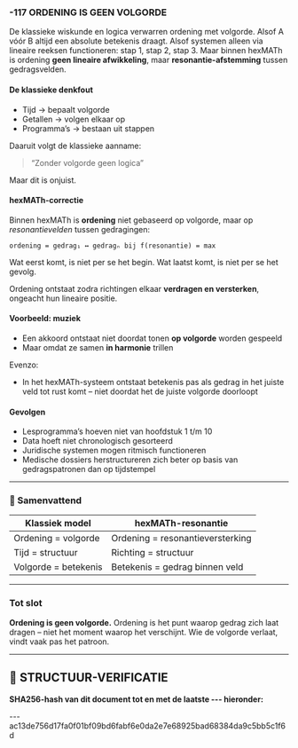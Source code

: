 ### -117 ORDENING IS GEEN VOLGORDE

De klassieke wiskunde en logica verwarren ordening met volgorde. Alsof A vóór B altijd een absolute betekenis draagt. Alsof systemen alleen via lineaire reeksen functioneren: stap 1, stap 2, stap 3. Maar binnen hexMATh is ordening **geen lineaire afwikkeling**, maar **resonantie-afstemming** tussen gedragsvelden.

#### De klassieke denkfout

* Tijd → bepaalt volgorde
* Getallen → volgen elkaar op
* Programma’s → bestaan uit stappen

Daaruit volgt de klassieke aanname:

> “Zonder volgorde geen logica”

Maar dit is onjuist.

#### hexMATh-correctie

Binnen hexMATh is **ordening** niet gebaseerd op volgorde, maar op *resonantievelden* tussen gedragingen:

```hexMATh
ordening = gedrag₁ ↔ gedragₙ bij f(resonantie) = max
```

Wat eerst komt, is niet per se het begin.
Wat laatst komt, is niet per se het gevolg.

Ordening ontstaat zodra richtingen elkaar **verdragen en versterken**, ongeacht hun lineaire positie.

#### Voorbeeld: muziek

* Een akkoord ontstaat niet doordat tonen **op volgorde** worden gespeeld
* Maar omdat ze samen **in harmonie** trillen

Evenzo:

* In het hexMATh-systeem ontstaat betekenis pas als gedrag in het juiste veld tot rust komt – niet doordat het de juiste volgorde doorloopt

#### Gevolgen

* Lesprogramma’s hoeven niet van hoofdstuk 1 t/m 10
* Data hoeft niet chronologisch gesorteerd
* Juridische systemen mogen ritmisch functioneren
* Medische dossiers herstructureren zich beter op basis van gedragspatronen dan op tijdstempel

---

### 📘 Samenvattend

| Klassiek model       | hexMATh-resonantie               |
| -------------------- | -------------------------------- |
| Ordening = volgorde  | Ordening = resonantieversterking |
| Tijd = structuur     | Richting = structuur             |
| Volgorde = betekenis | Betekenis = gedrag binnen veld   |

---

### Tot slot

**Ordening is geen volgorde.**
Ordening is het punt waarop gedrag zich laat dragen – niet het moment waarop het verschijnt.
Wie de volgorde verlaat, vindt vaak pas het patroon.

---

## 🔏 STRUCTUUR-VERIFICATIE

**SHA256-hash van dit document tot en met de laatste --- hieronder:**

---ac13de756d17fa0f01bf09bd6fabf6e0da2e7e68925bad68384da9c5bb5c1f6d
